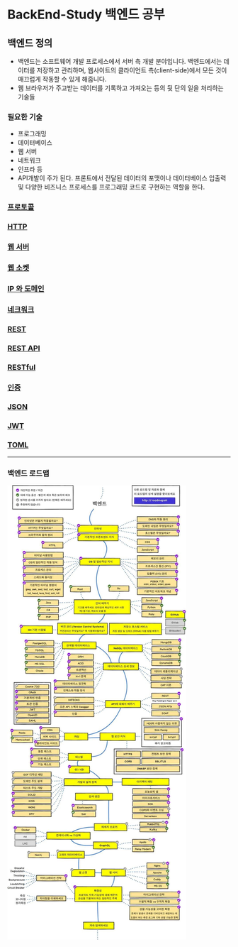 # BackEnd-Study 백엔드 공부
## 백엔드 정의 
- 백엔드는 소프트웨어 개발 프로세스에서 서버 측 개발 분야입니다. 백엔드에서는 데이터를 저장하고 관리하며, 웹사이트의 클라이언트 측(client-side)에서 모든 것이 매끄럽게 작동할 수 있게 해줍니다.
- 웹 브라우저가 주고받는 데이터를 기록하고 가져오는 등의 뒷 단의 일을 처리하는 기술들
### 필요한 기술
- 프로그래밍
- 데이터베이스
- 웹 서버
- 네트워크
- 인프라 등
- API개발이 주가 된다. 프론트에서 전달된 데이터의 포맷이나 데이터베이스 입출력 및 다양한 비즈니스 프로세스를 프로그래밍 코드로 구현하는 역할을 한다.
### [프로토콜](./protocol.md)
### [HTTP](./http.md)
### [웹 서버](./web-server.md)
### [웹 소켓](./web-socket.md)
### [IP 와 도메인](./ip-domain.md)
### [네크워크](./network.md)
### [REST](./rest.md)
### [REST API](./restapi.md)
### [RESTful](./restful.md)
### [인증](./certified.md)
### [JSON](./json.md)
### [JWT](./jwt.md)
### [TOML](./toml.md)
<hr>

### 백엔드 로드맵
![backend rodemap img](/img/backendrodemap.jpg "rbackend rodemap")